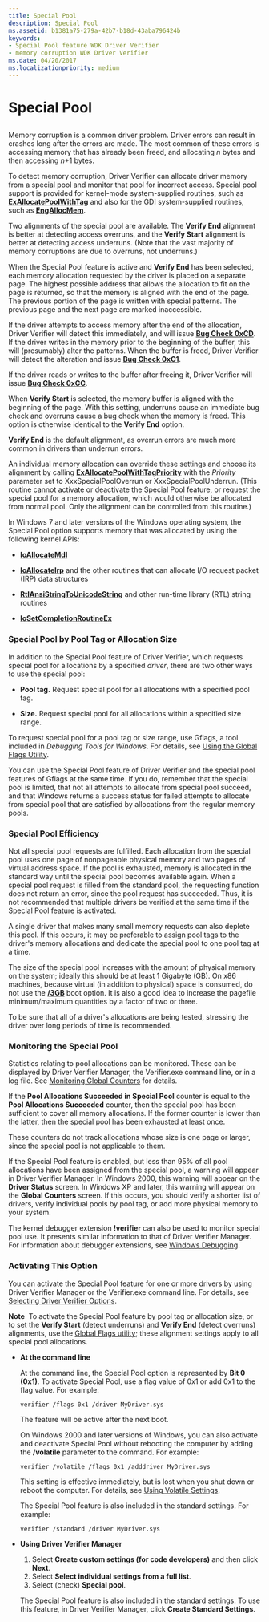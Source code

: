 ```yaml
---
title: Special Pool
description: Special Pool
ms.assetid: b1381a75-279a-42b7-b18d-43aba796424b
keywords:
- Special Pool feature WDK Driver Verifier
- memory corruption WDK Driver Verifier
ms.date: 04/20/2017
ms.localizationpriority: medium
---
```


# Special Pool


## <span id="ddk_special_memory_pool_tools"></span><span id="DDK_SPECIAL_MEMORY_POOL_TOOLS"></span>


Memory corruption is a common driver problem. Driver errors can result in crashes long after the errors are made. The most common of these errors is accessing memory that has already been freed, and allocating *n* bytes and then accessing *n*+1 bytes.

To detect memory corruption, Driver Verifier can allocate driver memory from a special pool and monitor that pool for incorrect access. Special pool support is provided for kernel-mode system-supplied routines, such as [**ExAllocatePoolWithTag**](https://docs.microsoft.com/windows-hardware/drivers/ddi/content/wdm/nf-wdm-exallocatepoolwithtag) and also for the GDI system-supplied routines, such as [**EngAllocMem**](https://docs.microsoft.com/windows/desktop/api/winddi/nf-winddi-engallocmem).

Two alignments of the special pool are available. The **Verify End** alignment is better at detecting access overruns, and the **Verify Start** alignment is better at detecting access underruns. (Note that the vast majority of memory corruptions are due to overruns, not underruns.)

When the Special Pool feature is active and **Verify End** has been selected, each memory allocation requested by the driver is placed on a separate page. The highest possible address that allows the allocation to fit on the page is returned, so that the memory is aligned with the end of the page. The previous portion of the page is written with special patterns. The previous page and the next page are marked inaccessible.

If the driver attempts to access memory after the end of the allocation, Driver Verifier will detect this immediately, and will issue [**Bug Check 0xCD**](https://docs.microsoft.com/windows-hardware/drivers/debugger/bug-check-0xcd--page-fault-beyond-end-of-allocation). If the driver writes in the memory prior to the beginning of the buffer, this will (presumably) alter the patterns. When the buffer is freed, Driver Verifier will detect the alteration and issue [**Bug Check 0xC1**](https://docs.microsoft.com/windows-hardware/drivers/debugger/bug-check-0xc1--special-pool-detected-memory-corruption).

If the driver reads or writes to the buffer after freeing it, Driver Verifier will issue [**Bug Check 0xCC**](https://docs.microsoft.com/windows-hardware/drivers/debugger/bug-check-0xcc--page-fault-in-freed-special-pool).

When **Verify Start** is selected, the memory buffer is aligned with the beginning of the page. With this setting, underruns cause an immediate bug check and overruns cause a bug check when the memory is freed. This option is otherwise identical to the **Verify End** option.

**Verify End** is the default alignment, as overrun errors are much more common in drivers than underrun errors.

An individual memory allocation can override these settings and choose its alignment by calling [**ExAllocatePoolWithTagPriority**](https://docs.microsoft.com/windows-hardware/drivers/ddi/content/wdm/nf-wdm-exallocatepoolwithtagpriority) with the *Priority* parameter set to XxxSpecialPoolOverrun or XxxSpecialPoolUnderrun. (This routine cannot activate or deactivate the Special Pool feature, or request the special pool for a memory allocation, which would otherwise be allocated from normal pool. Only the alignment can be controlled from this routine.)

In Windows 7 and later versions of the Windows operating system, the Special Pool option supports memory that was allocated by using the following kernel APIs:

-   [**IoAllocateMdl**](https://docs.microsoft.com/windows-hardware/drivers/ddi/content/wdm/nf-wdm-ioallocatemdl)

-   [**IoAllocateIrp**](https://docs.microsoft.com/windows-hardware/drivers/ddi/content/wdm/nf-wdm-ioallocateirp) and the other routines that can allocate I/O request packet (IRP) data structures

-   [**RtlAnsiStringToUnicodeString**](https://docs.microsoft.com/windows-hardware/drivers/ddi/content/wdm/nf-wdm-rtlansistringtounicodestring) and other run-time library (RTL) string routines

-   [**IoSetCompletionRoutineEx**](https://docs.microsoft.com/windows-hardware/drivers/ddi/content/wdm/nf-wdm-iosetcompletionroutineex)

### <span id="special_pool_by_pool_tag_or_allocation_size"></span><span id="SPECIAL_POOL_BY_POOL_TAG_OR_ALLOCATION_SIZE"></span>Special Pool by Pool Tag or Allocation Size

In addition to the Special Pool feature of Driver Verifier, which requests special pool for allocations by a specified *driver*, there are two other ways to use the special pool:

-   **Pool tag.** Request special pool for all allocations with a specified pool tag.

-   **Size.** Request special pool for all allocations within a specified size range.

To request special pool for a pool tag or size range, use Gflags, a tool included in *Debugging Tools for Windows*. For details, see [Using the Global Flags Utility](using-the-global-flags-utility.md).

You can use the Special Pool feature of Driver Verifier and the special pool features of Gflags at the same time. If you do, remember that the special pool is limited, that not all attempts to allocate from special pool succeed, and that Windows returns a success status for failed attempts to allocate from special pool that are satisfied by allocations from the regular memory pools.

### <span id="special_pool_efficiency"></span><span id="SPECIAL_POOL_EFFICIENCY"></span>Special Pool Efficiency

Not all special pool requests are fulfilled. Each allocation from the special pool uses one page of nonpageable physical memory and two pages of virtual address space. If the pool is exhausted, memory is allocated in the standard way until the special pool becomes available again. When a special pool request is filled from the standard pool, the requesting function does not return an error, since the pool request has succeeded. Thus, it is not recommended that multiple drivers be verified at the same time if the Special Pool feature is activated.

A single driver that makes many small memory requests can also deplete this pool. If this occurs, it may be preferable to assign pool tags to the driver's memory allocations and dedicate the special pool to one pool tag at a time.

The size of the special pool increases with the amount of physical memory on the system; ideally this should be at least 1 Gigabyte (GB). On x86 machines, because virtual (in addition to physical) space is consumed, do not use the [**/3GB**](https://docs.microsoft.com/windows-hardware/drivers/devtest/boot-3gb) boot option. It is also a good idea to increase the pagefile minimum/maximum quantities by a factor of two or three.

To be sure that all of a driver's allocations are being tested, stressing the driver over long periods of time is recommended.

### <span id="monitoring_the_special_pool"></span><span id="MONITORING_THE_SPECIAL_POOL"></span>Monitoring the Special Pool

Statistics relating to pool allocations can be monitored. These can be displayed by Driver Verifier Manager, the Verifier.exe command line, or in a log file. See [Monitoring Global Counters](monitoring-global-counters.md) for details.

If the **Pool Allocations Succeeded in Special Pool** counter is equal to the **Pool Allocations Succeeded** counter, then the special pool has been sufficient to cover all memory allocations. If the former counter is lower than the latter, then the special pool has been exhausted at least once.

These counters do not track allocations whose size is one page or larger, since the special pool is not applicable to them.

If the Special Pool feature is enabled, but less than 95% of all pool allocations have been assigned from the special pool, a warning will appear in Driver Verifier Manager. In Windows 2000, this warning will appear on the **Driver Status** screen. In Windows XP and later, this warning will appear on the **Global Counters** screen. If this occurs, you should verify a shorter list of drivers, verify individual pools by pool tag, or add more physical memory to your system.

The kernel debugger extension **!verifier** can also be used to monitor special pool use. It presents similar information to that of Driver Verifier Manager. For information about debugger extensions, see [Windows Debugging](https://docs.microsoft.com/windows-hardware/drivers/debugger/index).

### <span id="activating_this_option"></span><span id="ACTIVATING_THIS_OPTION"></span>Activating This Option

You can activate the Special Pool feature for one or more drivers by using Driver Verifier Manager or the Verifier.exe command line. For details, see [Selecting Driver Verifier Options](selecting-driver-verifier-options.md).

**Note**  To activate the Special Pool feature by pool tag or allocation size, or to set the **Verify Start** (detect underruns) and **Verify End** (detect overruns) alignments, use the [Global Flags utility](using-the-global-flags-utility.md); these alignment settings apply to all special pool allocations.

 

-   **At the command line**

    At the command line, the Special Pool option is represented by **Bit 0 (0x1)**. To activate Special Pool, use a flag value of 0x1 or add 0x1 to the flag value. For example:

    ```
    verifier /flags 0x1 /driver MyDriver.sys
    ```

    The feature will be active after the next boot.

    On Windows 2000 and later versions of Windows, you can also activate and deactivate Special Pool without rebooting the computer by adding the **/volatile** parameter to the command. For example:

    ```
    verifier /volatile /flags 0x1 /adddriver MyDriver.sys
    ```

    This setting is effective immediately, but is lost when you shut down or reboot the computer. For details, see [Using Volatile Settings](using-volatile-settings.md).

    The Special Pool feature is also included in the standard settings. For example:

    ```
    verifier /standard /driver MyDriver.sys
    ```

-   **Using Driver Verifier Manager**

    1.  Select **Create custom settings (for code developers)** and then click **Next**.
    2.  Select **Select individual settings from a full list**.
    3.  Select (check) **Special pool**.

    The Special Pool feature is also included in the standard settings. To use this feature, in Driver Verifier Manager, click **Create Standard Settings**.

 

 





